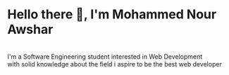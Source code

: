<h1>Hello there 👋, I'm Mohammed Nour Awshar</h1>
<br>
 I'm a Software Engineering student interested in Web Development </> <br>
 with solid knowledge about the field i aspire to be the best web developer
 
